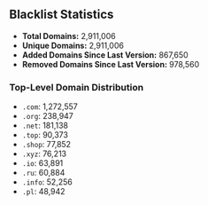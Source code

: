## Blacklist Statistics

- **Total Domains:** 2,911,006
- **Unique Domains:** 2,911,006
- **Added Domains Since Last Version:** 867,650
- **Removed Domains Since Last Version:** 978,560

### Top-Level Domain Distribution

-  `.com`: 1,272,557
-  `.org`: 238,947
-  `.net`: 181,138
-  `.top`: 90,373
-  `.shop`: 77,852
-  `.xyz`: 76,213
-  `.io`: 63,891
-  `.ru`: 60,884
-  `.info`: 52,256
-  `.pl`: 48,942
